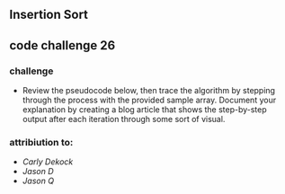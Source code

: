 ## Insertion Sort


## code challenge 26



### challenge

- Review the pseudocode below, then trace the algorithm by stepping through the process with the provided sample array. Document your explanation by creating a blog article that shows the step-by-step output after each iteration through some sort of visual.



### attribiution to:


- *Carly Dekock*
- *Jason D*
- *Jason Q*
